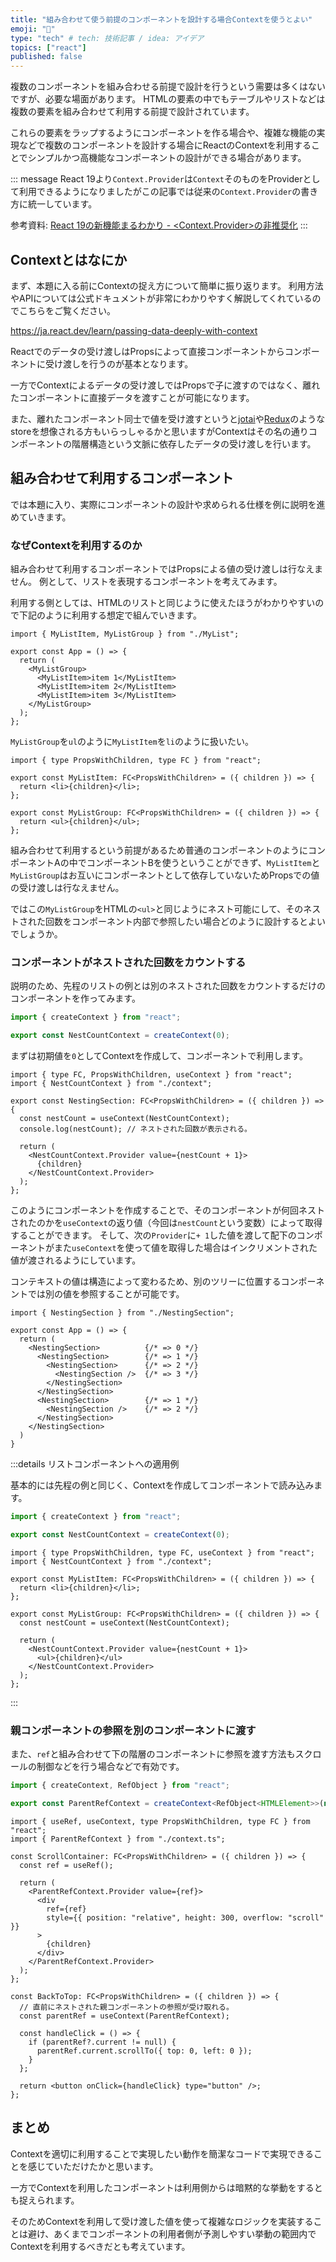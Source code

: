 ```yaml
---
title: "組み合わせて使う前提のコンポーネントを設計する場合Contextを使うとよい"
emoji: "📝"
type: "tech" # tech: 技術記事 / idea: アイデア
topics: ["react"]
published: false
---
```


複数のコンポーネントを組み合わせる前提で設計を行うという需要は多くはないですが、必要な場面があります。
HTMLの要素の中でもテーブルやリストなどは複数の要素を組み合わせて利用する前提で設計されています。

これらの要素をラップするようにコンポーネントを作る場合や、複雑な機能の実現などで複数のコンポーネントを設計する場合にReactのContextを利用することでシンプルかつ高機能なコンポーネントの設計ができる場合があります。

::: message
React 19より`Context.Provider`は`Context`そのものをProviderとして利用できるようになりましたがこの記事では従来の`Context.Provider`の書き方に統一しています。

参考資料: [React 19の新機能まるわかり - &lt;Context.Provider&gt;の非推奨化](https://zenn.dev/uhyo/books/react-19-new/viewer/context)
:::

## Contextとはなにか

まず、本題に入る前にContextの捉え方について簡単に振り返ります。
利用方法やAPIについては公式ドキュメントが非常にわかりやすく解説してくれているのでこちらをご覧ください。

https://ja.react.dev/learn/passing-data-deeply-with-context

Reactでのデータの受け渡しはPropsによって直接コンポーネントからコンポーネントに受け渡しを行うのが基本となります。

一方でContextによるデータの受け渡しではPropsで子に渡すのではなく、離れたコンポーネントに直接データを渡すことが可能になります。

また、離れたコンポーネント同士で値を受け渡すというと[jotai](https://jotai.org/)や[Redux](https://redux.js.org/)のようなstoreを想像される方もいらっしゃるかと思いますがContextはその名の通りコンポーネントの階層構造という文脈に依存したデータの受け渡しを行います。

## 組み合わせて利用するコンポーネント

では本題に入り、実際にコンポーネントの設計や求められる仕様を例に説明を進めていきます。

### なぜContextを利用するのか

組み合わせて利用するコンポーネントではPropsによる値の受け渡しは行なえません。
例として、リストを表現するコンポーネントを考えてみます。

利用する側としては、HTMLのリストと同じように使えたほうがわかりやすいので下記のように利用する想定で組んでいきます。

```tsx:App.tsx
import { MyListItem, MyListGroup } from "./MyList";

export const App = () => {
  return (
    <MyListGroup>
      <MyListItem>item 1</MyListItem>
      <MyListItem>item 2</MyListItem>
      <MyListItem>item 3</MyListItem>
    </MyListGroup>
  );
};
```

`MyListGroup`を`ul`のように`MyListItem`を`li`のように扱いたい。

```tsx:MyList.tsx
import { type PropsWithChildren, type FC } from "react";

export const MyListItem: FC<PropsWithChildren> = ({ children }) => {
  return <li>{children}</li>;
};

export const MyListGroup: FC<PropsWithChildren> = ({ children }) => {
  return <ul>{children}</ul>;
};

```

組み合わせて利用するという前提があるため普通のコンポーネントのようにコンポーネントAの中でコンポーネントBを使うということができず、`MyListItem`と`MyListGroup`はお互いにコンポーネントとして依存していないためPropsでの値の受け渡しは行なえません。

ではこの`MyListGroup`をHTMLの`<ul>`と同じようにネスト可能にして、そのネストされた回数をコンポーネント内部で参照したい場合どのように設計するとよいでしょうか。

### コンポーネントがネストされた回数をカウントする

説明のため、先程のリストの例とは別のネストされた回数をカウントするだけのコンポーネントを作ってみます。

```ts:context.ts
import { createContext } from "react";

export const NestCountContext = createContext(0);
```

まずは初期値を`0`としてContextを作成して、コンポーネントで利用します。

```tsx:NestingSection.tsx
import { type FC, PropsWithChildren, useContext } from "react";
import { NestCountContext } from "./context";

export const NestingSection: FC<PropsWithChildren> = ({ children }) => {
  const nestCount = useContext(NestCountContext);
  console.log(nestCount); // ネストされた回数が表示される。

  return (
    <NestCountContext.Provider value={nestCount + 1}>
      {children}
    </NestCountContext.Provider>
  );
};

```

このようにコンポーネントを作成することで、そのコンポーネントが何回ネストされたのかを`useContext`の返り値（今回は`nestCount`という変数）によって取得することができます。
そして、次の`Provider`に`+ 1`した値を渡して配下のコンポーネントがまた`useContext`を使って値を取得した場合はインクリメントされた値が渡されるようにしています。

コンテキストの値は構造によって変わるため、別のツリーに位置するコンポーネントでは別の値を参照することが可能です。

```tsx
import { NestingSection } from "./NestingSection";

export const App = () => {
  return (
    <NestingSection>          {/* => 0 */}
      <NestingSection>        {/* => 1 */}
        <NestingSection>      {/* => 2 */}
          <NestingSection />  {/* => 3 */}
        </NestingSection>
      </NestingSection>
      <NestingSection>        {/* => 1 */}
        <NestingSection />    {/* => 2 */}
      </NestingSection> 
    </NestingSection>
  )
}
```

:::details リストコンポーネントへの適用例

基本的には先程の例と同じく、Contextを作成してコンポーネントで読み込みます。

```ts:context.ts
import { createContext } from "react";

export const NestCountContext = createContext(0);
```

```tsx:MyList.tsx
import { type PropsWithChildren, type FC, useContext } from "react";
import { NestCountContext } from "./context";

export const MyListItem: FC<PropsWithChildren> = ({ children }) => {
  return <li>{children}</li>;
};

export const MyListGroup: FC<PropsWithChildren> = ({ children }) => {
  const nestCount = useContext(NestCountContext);

  return (
    <NestCountContext.Provider value={nestCount + 1}>
      <ul>{children}</ul>
    </NestCountContext.Provider>
  );
};

```

:::

### 親コンポーネントの参照を別のコンポーネントに渡す

また、`ref`と組み合わせて下の階層のコンポーネントに参照を渡す方法もスクロールの制御などを行う場合などで有効です。

```ts:context.ts
import { createContext, RefObject } from "react";

export const ParentRefContext = createContext<RefObject<HTMLElement>>(null);
```

```tsx
import { useRef, useContext, type PropsWithChildren, type FC } from "react";
import { ParentRefContext } from "./context.ts";

const ScrollContainer: FC<PropsWithChildren> = ({ children }) => {
  const ref = useRef();

  return (
    <ParentRefContext.Provider value={ref}>
      <div
        ref={ref}
        style={{ position: "relative", height: 300, overflow: "scroll" }}
      >
        {children}
      </div>
    </ParentRefContext.Provider>
  );
};

const BackToTop: FC<PropsWithChildren> = ({ children }) => {
  // 直前にネストされた親コンポーネントの参照が受け取れる。
  const parentRef = useContext(ParentRefContext);

  const handleClick = () => {
    if (parentRef?.current != null) {
      parentRef.current.scrollTo({ top: 0, left: 0 });
    }
  };

  return <button onClick={handleClick} type="button" />;
};

```

## まとめ

Contextを適切に利用することで実現したい動作を簡潔なコードで実現できることを感じていただけたかと思います。

一方でContextを利用したコンポーネントは利用側からは暗黙的な挙動をするとも捉えられます。

そのためContextを利用して受け渡した値を使って複雑なロジックを実装することは避け、あくまでコンポーネントの利用者側が予測しやすい挙動の範囲内でContextを利用するべきだとも考えています。
